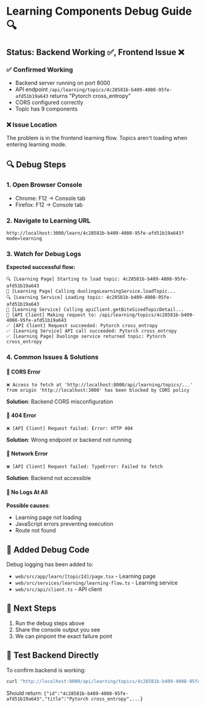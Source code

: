 # Learning Components Debug Guide 🔍

## Status: Backend Working ✅, Frontend Issue ❌

### ✅ **Confirmed Working**
- Backend server running on port 8000
- API endpoint `/api/learning/topics/4c28581b-b409-4008-95fe-afd51b19a643` returns "Pytorch cross_entropy"
- CORS configured correctly
- Topic has 9 components

### ❌ **Issue Location**
The problem is in the frontend learning flow. Topics aren't loading when entering learning mode.

## 🔍 **Debug Steps**

### 1. Open Browser Console
- Chrome: F12 → Console tab
- Firefox: F12 → Console tab

### 2. Navigate to Learning URL
```
http://localhost:3000/learn/4c28581b-b409-4008-95fe-afd51b19a643?mode=learning
```

### 3. Watch for Debug Logs
**Expected successful flow:**
```
🔍 [Learning Page] Starting to load topic: 4c28581b-b409-4008-95fe-afd51b19a643
📡 [Learning Page] Calling duolingoLearningService.loadTopic...
🔍 [Learning Service] Loading topic: 4c28581b-b409-4008-95fe-afd51b19a643
📡 [Learning Service] Calling apiClient.getBiteSizedTopicDetail...
📡 [API Client] Making request to: /api/learning/topics/4c28581b-b409-4008-95fe-afd51b19a643
✅ [API Client] Request succeeded: Pytorch cross_entropy
✅ [Learning Service] API call succeeded: Pytorch cross_entropy
✅ [Learning Page] Duolingo service returned topic: Pytorch cross_entropy
```

### 4. Common Issues & Solutions

#### 🚫 **CORS Error**
```
❌ Access to fetch at 'http://localhost:8000/api/learning/topics/...' from origin 'http://localhost:3000' has been blocked by CORS policy
```
**Solution**: Backend CORS misconfiguration

#### 🚫 **404 Error**
```
❌ [API Client] Request failed: Error: HTTP 404
```
**Solution**: Wrong endpoint or backend not running

#### 🚫 **Network Error**
```
❌ [API Client] Request failed: TypeError: Failed to fetch
```
**Solution**: Backend not accessible

#### 🚫 **No Logs At All**
**Possible causes**:
- Learning page not loading
- JavaScript errors preventing execution
- Route not found

## 🔧 **Added Debug Code**

Debug logging has been added to:
- `web/src/app/learn/[topicId]/page.tsx` - Learning page
- `web/src/services/learning/learning-flow.ts` - Learning service
- `web/src/api/client.ts` - API client

## 🎯 **Next Steps**

1. Run the debug steps above
2. Share the console output you see
3. We can pinpoint the exact failure point

## 🧪 **Test Backend Directly**
To confirm backend is working:
```bash
curl "http://localhost:8000/api/learning/topics/4c28581b-b409-4008-95fe-afd51b19a643"
```
Should return: `{"id":"4c28581b-b409-4008-95fe-afd51b19a643","title":"Pytorch cross_entropy",...}`